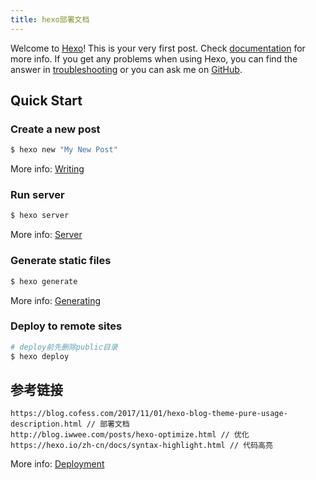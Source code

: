 ```yaml
---
title: hexo部署文档
---
```

Welcome to [Hexo](https://hexo.io/)! This is your very first post. Check [documentation](https://hexo.io/docs/) for more info. If you get any problems when using Hexo, you can find the answer in [troubleshooting](https://hexo.io/docs/troubleshooting.html) or you can ask me on [GitHub](https://github.com/hexojs/hexo/issues).

## Quick Start

### Create a new post

``` bash
$ hexo new "My New Post"
```

More info: [Writing](https://hexo.io/docs/writing.html)

### Run server

``` bash
$ hexo server
```

More info: [Server](https://hexo.io/docs/server.html)

### Generate static files

``` bash
$ hexo generate
```

More info: [Generating](https://hexo.io/docs/generating.html)

### Deploy to remote sites

``` bash 
# deploy前先删除public目录
$ hexo deploy
```

## 参考链接

```
https://blog.cofess.com/2017/11/01/hexo-blog-theme-pure-usage-description.html // 部署文档
http://blog.iwwee.com/posts/hexo-optimize.html // 优化
https://hexo.io/zh-cn/docs/syntax-highlight.html // 代码高亮
```
More info: [Deployment](https://hexo.io/docs/one-command-deployment.html)
